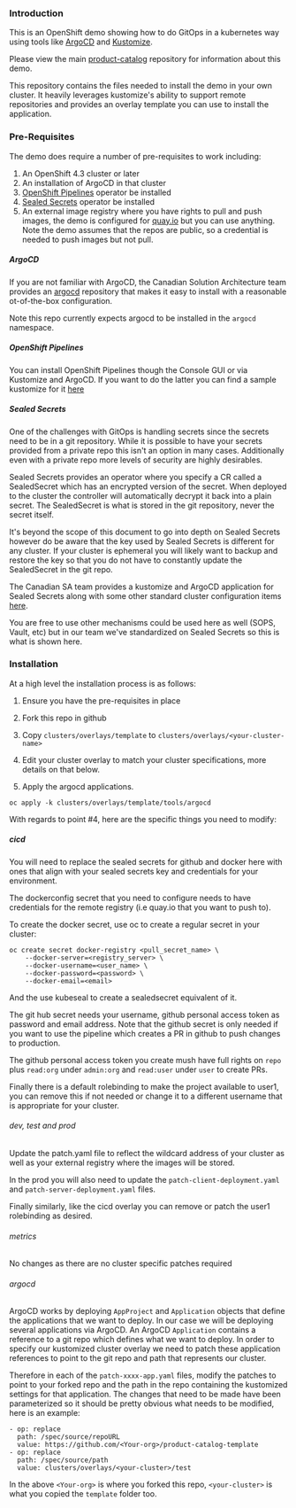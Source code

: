 ### Introduction

This is an OpenShift demo showing how to do GitOps in a kubernetes way using tools like [ArgoCD](https://argoproj.github.io/argo-cd/) and [Kustomize](https://kubernetes.io/docs/tasks/manage-kubernetes-objects/kustomization/).

Please view the main [product-catalog](https://github.com/gnunn-gitops/product-catalog) repository for information about this demo.

This repository contains the files needed to install the demo in your own cluster. It heavily leverages kustomize's ability to support remote repositories and provides an overlay template you can use to install the application.

### Pre-Requisites

The demo does require a number of pre-requisites to work including:

1. An OpenShift 4.3 cluster or later
2. An installation of ArgoCD in that cluster
3. [OpenShift Pipelines](https://www.openshift.com/learn/topics/pipelines) operator be installed
4. [Sealed Secrets](https://github.com/bitnami-labs/sealed-secrets) operator be installed
5. An external image registry where you have rights to pull and push images, the demo is configured for [quay.io](https://quay.io/repository) but you can use anything. Note the demo assumes that the repos are public, so a credential is needed to push images but not pull.

##### ArgoCD

If you are not familiar with ArgoCD, the Canadian Solution Architecture team provides an [argocd](https://github.com/redhat-canada-gitops/argocd) repository that makes it easy to install with a reasonable ot-of-the-box configuration.

Note this repo currently expects argocd to be installed in the ```argocd``` namespace.

##### OpenShift Pipelines

You can install OpenShift Pipelines though the Console GUI or via Kustomize and ArgoCD. If you want to do the latter you can find a sample kustomize for it [here](https://github.com/redhat-canada-gitops/catalog/tree/master/pipelines-operator/base)

##### Sealed Secrets

One of the challenges with GitOps is handling secrets since the secrets need to be in a git repository. While it is possible to have your secrets provided from a private repo this isn't an option in many cases. Additionally even with a private repo more levels of security are highly desirables.

Sealed Secrets provides an operator where you specify a CR called a SealedSecret which has an encrypted version of the secret. When deployed to the cluster the controller will automatically decrypt it back into a plain secret. The SealedSecret is what is stored in the git repository, never the secret itself.

It's beyond the scope of this document to go into depth on Sealed Secrets however do be aware that the key used by Sealed Secrets is different for any cluster. If your cluster is ephemeral you will likely want to backup and restore the key so that you do not have to constantly update the SealedSecret in the git repo.

The Canadian SA team provides a kustomize and ArgoCD application for Sealed Secrets along with some other standard cluster configuration items [here](https://github.com/redhat-canada-gitops/cluster-config).

You are free to use other mechanisms could be used here as well (SOPS, Vault, etc) but in our team we've standardized on Sealed Secrets so this is what is shown here.

### Installation

At a high level the installation process is as follows:

1. Ensure you have the pre-requisites in place

2. Fork this repo in github

3. Copy ```clusters/overlays/template``` to ```clusters/overlays/<your-cluster-name>```

4. Edit your cluster overlay to match your cluster specifications, more details on that below.

5. Apply the argocd applications.

```oc apply -k clusters/overlays/template/tools/argocd```

With regards to point #4, here are the specific things you need to modify:

##### cicd

You will need to replace the sealed secrets for github and docker here with ones that align with your sealed secrets key and credentials for your environment.

The dockerconfig secret that you need to configure needs to have credentials for the remote registry (i.e quay.io that you want to push to).

To create the docker secret, use oc to create a regular secret in your cluster:

```
oc create secret docker-registry <pull_secret_name> \
    --docker-server=<registry_server> \
    --docker-username=<user_name> \
    --docker-password=<password> \
    --docker-email=<email>
```

And the use kubeseal to create a sealedsecret equivalent of it.

The git hub secret needs your username, github personal access token as password and email address. Note that the github secret is only needed if you want to use the pipeline which creates a PR in github to push changes to production.

The github personal access token you create mush have full rights on ```repo``` plus ```read:org``` under ```admin:org``` and ```read:user``` under ```user``` to create PRs.

Finally there is a default rolebinding to make the project available to user1, you can remove this if not needed or change it to a different username that is appropriate for your cluster.

###### dev, test and prod

Update the patch.yaml file to reflect the wildcard address of your cluster as well as your external registry where the images will be stored.

In the prod you will also need to update the ```patch-client-deployment.yaml``` and ```patch-server-deployment.yaml``` files.

Finally similarly, like the cicd overlay you can remove or patch the user1 rolebinding as desired.

###### metrics

No changes as there are no cluster specific patches required

###### argocd

ArgoCD works by deploying ```AppProject``` and ```Application``` objects that define the applications that we want to deploy. In our case we will be deploying several applications via ArgoCD. An ArgoCD ```Application``` contains a reference to a git repo which defines what we want to deploy. In order to specify our kustomized cluster overlay we need to patch these application references to point to the git repo and path that represents our cluster.

Therefore in each of the ```patch-xxxx-app.yaml``` files, modify the patches to point to your forked repo and the path in the repo containing the kustomized settings for that application. The changes that need to be made have been parameterized so it should be pretty obvious what needs to be modified, here is an example:

```
- op: replace
  path: /spec/source/repoURL
  value: https://github.com/<Your-org>/product-catalog-template
- op: replace
  path: /spec/source/path
  value: clusters/overlays/<your-cluster>/test
```

In the above ```<Your-org>``` is where you forked this repo, ```<your-cluster>``` is what you copied the ```template``` folder too.